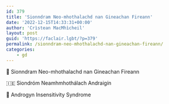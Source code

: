 ```yaml
---
id: 379
title: 'Sionndram Neo-mhothalachd nan Gineachan Fireann'
date: '2022-12-15T14:33:31+00:00'
author: 'Crìstean MacMhìcheil'
layout: post
guid: 'https://faclair.lgbt/?p=379'
permalink: /sionndram-neo-mhothalachd-nan-gineachan-fireann/
categories:
    - gd
---
```


&#x1f3f4;&#xe0067;&#xe0062;&#xe0073;&#xe0063;&#xe0074;&#xe007f; Sionndram Neo-mhothalachd nan Gineachan Fireann

&#x1f1ee;&#x1f1ea; Siondróm Neamhmhothálach Andraigín

&#x1f3f4;&#xe0067;&#xe0062;&#xe0065;&#xe006e;&#xe0067;&#xe007f; Androgyn Insensitivity Syndrome